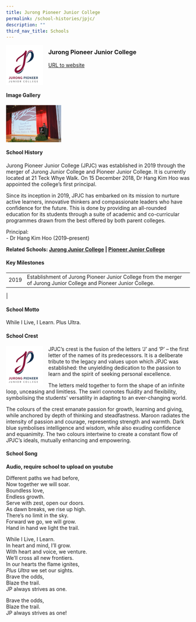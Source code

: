```yaml
---
title: Jurong Pioneer Junior College
permalink: /school-histories/jpjc/
description: ""
third_nav_title: Schools
---
```

<img src="/images/jpjc1.png" style="width:20%;margin-right:15px;" align = "left">

### **Jurong Pioneer Junior College**
[URL to website](https://www.jpjc.moe.edu.sg/) 

<br clear="left">

#### **Image Gallery**

<p><a href="https://staging.d1yxymztqoj7qn.amplifyapp.com/images/jpjc2.jpg">  
<img src="/images/jpjc2.jpg" style="width:30%;margin-right:15px;" align = "left">
</a></p>

<br clear="left">

#### **School History**
Jurong Pioneer Junior College (JPJC) was established in 2019 through the merger of Jurong Junior College and Pioneer Junior College. It is currently located at 21 Teck Whye Walk. On 15 December 2018, Dr Hang Kim Hoo was appointed the college’s first principal.

Since its inception in 2019, JPJC has embarked on its mission to nurture active learners, innovative thinkers and compassionate leaders who have confidence for the future. This is done by providing an all-rounded education for its students through a suite of academic and co-curricular programmes drawn from the best offered by both parent colleges.

Principal:<br>
\- Dr Hang Kim Hoo (2019–present)

**Related Schools: [Jurong Junior College](https://staging.d1yxymztqoj7qn.amplifyapp.com/school-histories/jurong-jc/) | [Pioneer Junior College](https://staging.d1yxymztqoj7qn.amplifyapp.com/school-histories/jpjc/)**

#### **Key Milestones**

|  |  |
|:---:|---|
| 2019 | Establishment of Jurong Pioneer Junior College from the merger of Jurong Junior College and Pioneer Junior College. |
|

#### **School Motto**
While I Live, I Learn. Plus Ultra.

#### **School Crest**
<img src="/images/jpjc1.png" style="width:20%;margin-right:15px;" align = "left">

JPJC’s crest is the fusion of the letters ‘J’ and ‘P’ – the first letter of the names of its predecessors. It is a deliberate tribute to the legacy and values upon which JPJC was established: the unyielding dedication to the passion to learn and the spirit of seeking personal excellence.

The letters meld together to form the shape of an infinite loop, unceasing and limitless. The swirl connotes fluidity and flexibility, symbolising the students’ versatility in adapting to an ever-changing world.

The colours of the crest emanate passion for growth, learning and giving, while anchored by depth of thinking and steadfastness. Maroon radiates the intensity of passion and courage, representing strength and warmth. Dark blue symbolises intelligence and wisdom, while also exuding confidence and equanimity. The two colours intertwine to create a constant flow of JPJC’s ideals, mutually enhancing and empowering.

#### **School Song**
**Audio, require school to upload on youtube**

Different paths we had before,<br>
Now together we will soar.<br>
Boundless love,<br>
Endless growth.<br>
Serve with zest, open our doors.<br>
As dawn breaks, we rise up high.<br>
There’s no limit in the sky.<br>
Forward we go, we will grow.<br>
Hand in hand we light the trail.
  
While I Live, I Learn.<br>
In heart and mind, I’ll grow.<br>
With heart and voice, we venture.<br>
We’ll cross all new frontiers.<br>
In our hearts the flame ignites,<br>
_Plus Ultra_ we set our sights.<br>
Brave the odds,<br>
Blaze the trail.<br>
JP always strives as one.

Brave the odds,<br>
Blaze the trail.<br>
JP always strives as one!